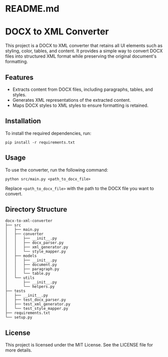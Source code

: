 # README.md

# DOCX to XML Converter

This project is a DOCX to XML converter that retains all UI elements such as styling, color, tables, and content. It provides a simple way to convert DOCX files into structured XML format while preserving the original document's formatting.

## Features

- Extracts content from DOCX files, including paragraphs, tables, and styles.
- Generates XML representations of the extracted content.
- Maps DOCX styles to XML styles to ensure formatting is retained.

## Installation

To install the required dependencies, run:

```
pip install -r requirements.txt
```

## Usage

To use the converter, run the following command:

```
python src/main.py <path_to_docx_file>
```

Replace `<path_to_docx_file>` with the path to the DOCX file you want to convert.

## Directory Structure

```
docx-to-xml-converter
├── src
│   ├── main.py
│   ├── converter
│   │   ├── __init__.py
│   │   ├── docx_parser.py
│   │   ├── xml_generator.py
│   │   └── style_mapper.py
│   ├── models
│   │   ├── __init__.py
│   │   ├── document.py
│   │   ├── paragraph.py
│   │   └── table.py
│   └── utils
│       ├── __init__.py
│       └── helpers.py
├── tests
│   ├── __init__.py
│   ├── test_docx_parser.py
│   ├── test_xml_generator.py
│   └── test_style_mapper.py
├── requirements.txt
└── setup.py
```

## License

This project is licensed under the MIT License. See the LICENSE file for more details.